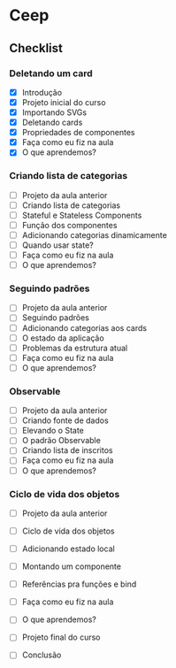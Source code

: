 # Ceep
## Checklist
### Deletando um card
- [x] Introdução
- [x] Projeto inicial do curso
- [x] Importando SVGs
- [x] Deletando cards
- [x] Propriedades de componentes
- [x] Faça como eu fiz na aula
- [x] O que aprendemos?

### Criando lista de categorias
- [ ] Projeto da aula anterior
- [ ] Criando lista de categorias
- [ ] Stateful e Stateless Components
- [ ] Função dos componentes
- [ ] Adicionando categorias dinamicamente
- [ ] Quando usar state?
- [ ] Faça como eu fiz na aula
- [ ] O que aprendemos?

### Seguindo padrões
- [ ] Projeto da aula anterior
- [ ] Seguindo padrões
- [ ] Adicionando categorias aos cards
- [ ] O estado da aplicação
- [ ] Problemas da estrutura atual
- [ ] Faça como eu fiz na aula
- [ ] O que aprendemos?

### Observable
- [ ] Projeto da aula anterior
- [ ] Criando fonte de dados
- [ ] Elevando o State
- [ ] O padrão Observable
- [ ] Criando lista de inscritos
- [ ] Faça como eu fiz na aula
- [ ] O que aprendemos?

### Ciclo de vida dos objetos
- [ ] Projeto da aula anterior
- [ ] Ciclo de vida dos objetos
- [ ] Adicionando estado local
- [ ] Montando um componente
- [ ] Referências pra funções e bind
- [ ] Faça como eu fiz na aula
- [ ] O que aprendemos?
- [ ] Projeto final do curso
- [ ] Conclusão

